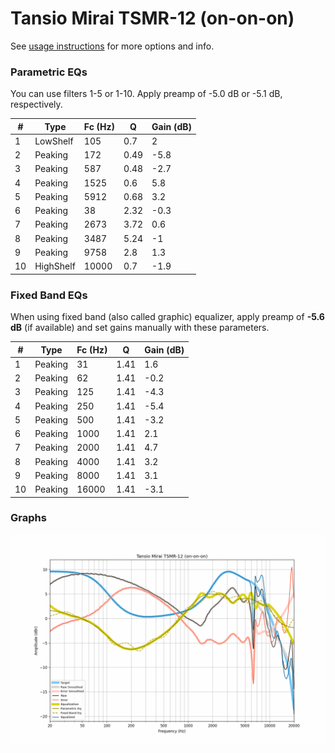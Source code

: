 # Tansio Mirai TSMR-12 (on-on-on)
See [usage instructions](https://github.com/jaakkopasanen/AutoEq#usage) for more options and info.

### Parametric EQs
You can use filters 1-5 or 1-10. Apply preamp of -5.0 dB or -5.1 dB, respectively.

|   # | Type      |   Fc (Hz) |    Q |   Gain (dB) |
|-----|-----------|-----------|------|-------------|
|   1 | LowShelf  |       105 | 0.7  |         2   |
|   2 | Peaking   |       172 | 0.49 |        -5.8 |
|   3 | Peaking   |       587 | 0.48 |        -2.7 |
|   4 | Peaking   |      1525 | 0.6  |         5.8 |
|   5 | Peaking   |      5912 | 0.68 |         3.2 |
|   6 | Peaking   |        38 | 2.32 |        -0.3 |
|   7 | Peaking   |      2673 | 3.72 |         0.6 |
|   8 | Peaking   |      3487 | 5.24 |        -1   |
|   9 | Peaking   |      9758 | 2.8  |         1.3 |
|  10 | HighShelf |     10000 | 0.7  |        -1.9 |

### Fixed Band EQs
When using fixed band (also called graphic) equalizer, apply preamp of **-5.6 dB** (if available) and set gains manually with these parameters.

|   # | Type    |   Fc (Hz) |    Q |   Gain (dB) |
|-----|---------|-----------|------|-------------|
|   1 | Peaking |        31 | 1.41 |         1.6 |
|   2 | Peaking |        62 | 1.41 |        -0.2 |
|   3 | Peaking |       125 | 1.41 |        -4.3 |
|   4 | Peaking |       250 | 1.41 |        -5.4 |
|   5 | Peaking |       500 | 1.41 |        -3.2 |
|   6 | Peaking |      1000 | 1.41 |         2.1 |
|   7 | Peaking |      2000 | 1.41 |         4.7 |
|   8 | Peaking |      4000 | 1.41 |         3.2 |
|   9 | Peaking |      8000 | 1.41 |         3.1 |
|  10 | Peaking |     16000 | 1.41 |        -3.1 |

### Graphs
![](./Tansio%20Mirai%20TSMR-12%20(on-on-on).png)
